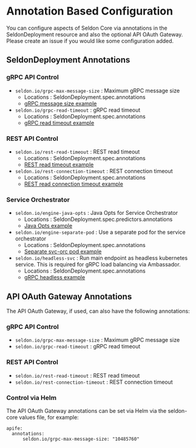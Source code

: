 # Annotation Based Configuration

You can configure aspects of Seldon Core via annotations in the SeldonDeployment resource and also the optional API OAuth Gateway. Please create an issue if you would like some configuration added.

## SeldonDeployment Annotations

### gRPC API Control

 * ```seldon.io/grpc-max-message-size``` : Maximum gRPC message size
   * Locations : SeldonDeployment.spec.annotations
   * [gRPC message size example](model_rest_grpc_settings.md)
 * ```seldon.io/grpc-read-timeout``` : gRPC read timeout
   * Locations : SeldonDeployment.spec.annotations
   * [gRPC read timeout example](model_rest_grpc_settings.md)


### REST API Control

 * ```seldon.io/rest-read-timeout``` : REST read timeout
   * Locations : SeldonDeployment.spec.annotations
   * [REST read timeout example](model_rest_grpc_settings.md)
 * ```seldon.io/rest-connection-timeout``` : REST connection timeout
   * Locations : SeldonDeployment.spec.annotations
   * [REST read connection timeout example](model_rest_grpc_settings.md)

### Service Orchestrator

  * ```seldon.io/engine-java-opts``` : Java Opts for Service Orchestrator
    * Locations : SeldonDeployment.spec.predictors.annotations
    * [Java Opts example](model_engine_java_opts.md)
  * ```seldon.io/engine-separate-pod``` : Use a separate pod for the service orchestrator
    * Locations : SeldonDeployment.spec.annotations
    * [Separate svc-orc pod example](model_svcorch_sep.md)
  * ```seldon.io/headless-svc``` : Run main endpoint as headless kubernetes service. This is required for gRPC load balancing via Ambassador.
    * Locations : SeldonDeployment.spec.annotations
    * [gRPC headless example](grpc_load_balancing_ambassador.md)

## API OAuth Gateway Annotations
The API OAuth Gateway, if used, can also have the following annotations:

### gRPC API Control

 * ```seldon.io/grpc-max-message-size``` : Maximum gRPC message size
 * ```seldon.io/grpc-read-timeout``` : gRPC read timeout


### REST API Control

 * ```seldon.io/rest-read-timeout``` : REST read timeout
 * ```seldon.io/rest-connection-timeout``` : REST connection timeout


### Control via Helm
The API OAuth Gateway annotations can be set via Helm via the seldon-core values file, for example:

```
apife:
  annotations:
      seldon.io/grpc-max-message-size: "10485760"
```
